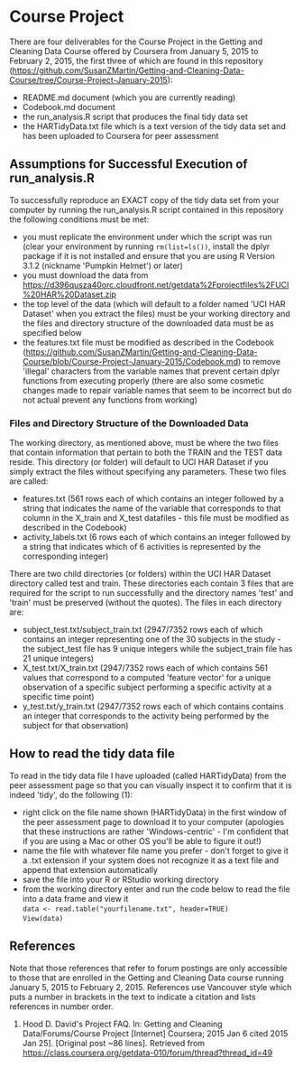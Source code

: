 # Course Project

There are four deliverables for the Course Project in the Getting and Cleaning Data Course offered by Coursera from January 5, 2015 to February 2, 2015, the first three of which are found in this repository (https://github.com/SusanZMartin/Getting-and-Cleaning-Data-Course/tree/Course-Project-January-2015):  
* README.md document (which you are currently reading)  
* Codebook.md document  
* the run_analysis.R script that produces the final tidy data set  
* the HARTidyData.txt file which is a text version of the tidy data set and has been uploaded to Coursera for peer assessment  

## Assumptions for Successful Execution of run_analysis.R

To successfully reproduce an EXACT copy of the tidy data set from your computer by running the run_analysis.R script contained in this repository the following conditions must be met:  
* you must replicate the environment under which the script was run (clear your environment by running `rm(list=ls())`, install the dplyr package if it is not installed and ensure that you are using R Version 3.1.2 (nickname 'Pumpkin Helmet') or later)    
* you must download the data from https://d396qusza40orc.cloudfront.net/getdata%2Fprojectfiles%2FUCI%20HAR%20Dataset.zip   
* the top level of the data (which will default to a folder named 'UCI HAR Dataset' when you extract the files) must be your working directory and the files and directory structure of the downloaded data must be as specified below   
* the features.txt file must be modified as described in the Codebook (https://github.com/SusanZMartin/Getting-and-Cleaning-Data-Course/blob/Course-Project-January-2015/Codebook.md) to remove 'illegal' characters from the variable names that prevent certain dplyr functions from executing properly (there are also some cosmetic changes made to repair variable names that seem to be incorrect but do not actual prevent any functions from working)   

### Files and Directory Structure of the Downloaded Data 

The working directory, as mentioned above, must be where the two files that contain information that pertain to both the TRAIN and the TEST data reside. This directory (or folder) will default to UCI HAR Dataset if you simply extract the files without specifying any parameters. These two files are called:  
* features.txt (561 rows each of which contains an integer followed by a string that indicates the name of the variable that corresponds to that column in the X_train and X_test datafiles - this file must be modified as described in the Codebook)  
* activity_labels.txt (6 rows each of which contains an integer followed by a string that indicates which of 6 activities is represented by the corresponding integer)  
 
There are two child directories (or folders) within the UCI HAR Dataset directory called test and train. These directories each contain 3 files that are required for the script to run successfully and the directory names 'test' and 'train' must be preserved (without the quotes). The files in each directory are:  
* subject_test.txt/subject_train.txt  (2947/7352 rows each of which contains an integer representing one of the 30 subjects in the study - the subject_test file has 9 unique integers while the subject_train file has 21 unique integers)  
* X_test.txt/X_train.txt  (2947/7352 rows each of which contains 561 values that correspond to a computed 'feature vector' for a unique observation of a specific subject performing a specific activity at a specific time point)  
* y_test.txt/y_train.txt  (2947/7352 rows each of which contains contains an integer that corresponds to the activity being performed by the subject for that observation)  

## How to read the tidy data file

To read in the tidy data file I have uploaded (called HARTidyData) from the peer assessment page so that you can visually inspect it to confirm that it is indeed 'tidy', do the following (1):

* right click on the file name shown (HARTidyData) in the first window of the peer assessment page to download it to your computer (apologies that these instructions are rather 'Windows-centric' - I'm confident that if you are using a Mac or other OS you'll be able to figure it out!)
* name the file with whatever file name you prefer - don't forget to give it a .txt extension if your system does not recognize it as a text file and append that extension automatically
* save the file into your R or RStudio working directory
* from the working directory enter and run the code below to read the file into a data frame and view it   
   `data <- read.table("yourfilename.txt", header=TRUE)`  
   `View(data)`
   
## References

Note that those references that refer to forum postings are only accessible to those that are enrolled in the Getting and Cleaning Data course running January 5, 2015 to February 2, 2015. References use Vancouver style which puts a number in brackets in the text to indicate a citation and lists references in number order.

1. Hood D. David's Project FAQ. In: Getting and Cleaning Data/Forums/Course Project [Internet] Coursera; 2015 Jan 6           cited 2015 Jan 25]. [Original post ~86 lines]. Retrieved from https://class.coursera.org/getdata-010/forum/thread?thread_id=49

